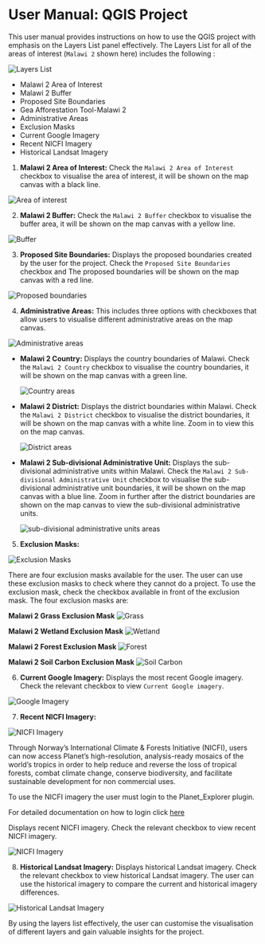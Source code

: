 # User Manual: QGIS Project

This user manual provides instructions on how to use the QGIS project with emphasis on the Layers List panel effectively. The Layers List for all of the areas of interest (`Malawi 2` shown here) includes the following :

![Layers List](./img/layer-list-1.png)

- Malawi 2 Area of Interest
- Malawi 2 Buffer
- Proposed Site Boundaries
- Gea Afforestation Tool-Malawi 2
- Administrative Areas
- Exclusion Masks
- Current Google Imagery
- Recent NICFI Imagery
- Historical Landsat Imagery

1. **Malawi 2 Area of Interest:** Check the `Malawi 2 Area of Interest` checkbox to visualise the area of interest, it will be shown on the map canvas with a black line.

![Area of interest](./img/layer-list-2.png)

2. **Malawi 2 Buffer:** Check the `Malawi 2 Buffer` checkbox to visualise the buffer area, it will be shown on the map canvas with a yellow line.

![Buffer](./img/layer-list-3.png)

3. **Proposed Site Boundaries:** Displays the proposed boundaries created by the user for the project. Check the `Proposed Site Boundaries` checkbox and The proposed boundaries will be shown on the map canvas with a red line.

![Proposed boundaries](./img/layer-list-4.png)

4. **Administrative Areas:** This includes three options with checkboxes that allow users to visualise different administrative areas on the map canvas.

![Administrative areas](./img/layer-list-5.png)

- **Malawi 2 Country:** Displays the country boundaries of Malawi. Check the `Malawi 2 Country` checkbox to visualise the country boundaries, it will be shown on the map canvas with a green line.

    ![Country areas](./img/layer-list-6.png)

- **Malawi 2 District:** Displays the district boundaries within Malawi. Check the `Malawi 2 District` checkbox to visualise the district boundaries, it will be shown on the map canvas with a white line. Zoom in to view this on the map canvas.

    ![District areas](./img/layer-list-7.png)

- **Malawi 2 Sub-divisional Administrative Unit:** Displays the sub-divisional administrative units within Malawi. Check the `Malawi 2 Sub-divisional Administrative Unit` checkbox to visualise the sub-divisional administrative unit boundaries, it will be shown on the map canvas with a blue line. Zoom in further after the district boundaries are shown on the map canvas to view the sub-divisional administrative units.

    ![sub-divisional administrative units areas](./img/layer-list-8.png)

5. **Exclusion Masks:**

![Exclusion Masks](./img/layer-list-9.png)

There are four exclusion masks available for the user. The user can use these exclusion masks to check where they cannot do a project. To use the exclusion mask, check the checkbox available in front of the exclusion mask. The four exclusion masks are:

**Malawi 2 Grass Exclusion Mask**
    ![Grass](./img/layer-list-10.png)

**Malawi 2 Wetland Exclusion Mask**
    ![Wetland](./img/layer-list-11.png)

**Malawi 2 Forest Exclusion Mask**
    ![Forest](./img/layer-list-12.png)

**Malawi 2 Soil Carbon Exclusion Mask**
    ![Soil Carbon](./img/layer-list-13.png)

6. **Current Google Imagery:** Displays the most recent Google imagery. Check the relevant checkbox to view `Current Google imagery`.

![Google Imagery](./img/layer-list-14.png)

7. **Recent NICFI Imagery:**

![NICFI Imagery](./img/layer-list-15.png)

Through Norway’s International Climate & Forests Initiative (NICFI), users can now access Planet’s high-resolution, analysis-ready mosaics of the world’s tropics in order to help reduce and reverse the loss of tropical forests, combat climate change, conserve biodiversity, and facilitate sustainable development for non commercial uses.

To use the NICFI imagery the user must login to the Planet_Explorer plugin.

For detailed documentation on how to login click [here](./login.md)

Displays recent NICFI imagery. Check the relevant checkbox to view recent NICFI imagery.

![NICFI Imagery](./img/layer-list-16.png)

8. **Historical Landsat Imagery:** Displays historical Landsat imagery. Check the relevant checkbox to view historical Landsat imagery. The user can use the historical imagery to compare the current and historical imagery differences.

![Historical Landsat Imagery](./img/layer-list-17.png)

By using the layers list effectively, the user can customise the visualisation of different layers and gain valuable insights for the project.
